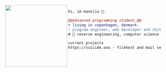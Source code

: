 <img align="left" height="200" src="https://media.giphy.com/media/ao9DUiTKH60XS/giphy.gif"/>

```diff
hi, im manolia 🔮.

@@advanced programming student.@@
+ living in copenhagen, denmark.
! program engineer, web developer and shitposter
# 📖 reverse engineering, computer science

current projects
https://suicide.ooo - filehost and mail server
```
